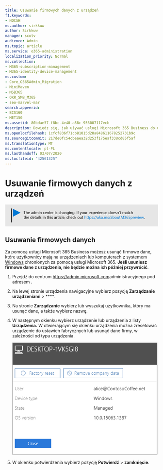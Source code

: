 ```yaml
---
title: Usuwanie firmowych danych z urządzeń
f1.keywords:
- NOCSH
ms.author: sirkkuw
author: Sirkkuw
manager: scotv
audience: Admin
ms.topic: article
ms.service: o365-administration
localization_priority: Normal
ms.collection:
- M365-subscription-management
- M365-identity-device-management
ms.custom:
- Core_O365Admin_Migration
- MiniMaven
- MSB365
- OKR_SMB_M365
- seo-marvel-mar
search.appverid:
- BCS160
- MET150
ms.assetid: 80bdae57-f8bc-4e40-a58c-956007117ecb
description: Dowiedz się, jak używać usługi Microsoft 365 Business do usuwania danych firmowych, które użytkownicy mają na swoich urządzeniach lub komputerach z systemem Windows.
ms.openlocfilehash: 1cfcf836f71cb81015d28a848611678252731b9c
ms.sourcegitcommit: 217de0fc54cbeaea32d253f175eaf338cd85f5af
ms.translationtype: MT
ms.contentlocale: pl-PL
ms.lasthandoff: 03/07/2020
ms.locfileid: "42561325"
---
```

# <a name="remove-company-data-from-devices"></a>Usuwanie firmowych danych z urządzeń

[![Etykieta informująca, że centrum administracyjne zmienia się, a więcej informacji na ten temat możesz znaleźć w witrynie aka.ms/aboutM365preview.](../media/m365admincenterchanging.png)](https://docs.microsoft.com/office365/admin/microsoft-365-admin-center-preview)

## <a name="remove-company-data"></a>Usuwanie firmowych danych

Za pomocą usługi Microsoft 365 Business możesz usunąć firmowe dane, które użytkownicy mają na [urządzeniach](app-protection-settings-for-android-and-ios.md) lub [komputerach z systemem Windows](protection-settings-for-windows-10-devices.md) chronionych za pomocą usługi Microsoft 365. **Jeśli usuniesz firmowe dane z urządzenia, nie będzie można ich później przywrócić**. 
  
1. Przejdź do centrum <a href="https://go.microsoft.com/fwlink/p/?linkid=837890" target="_blank">https://admin.microsoft.com</a>administracyjnego pod adresem .
    
2. Na lewej stronie urządzenia nawigacyjne wybierz pozycję **Zarządzanie urządzeniami** \> ****.  
  
3. Na stronie **Zarządzanie** wybierz lub wyszukaj użytkownika, który ma usunąć dane, a także wybierz nazwę. 
    
4. W następnym okienku wybierz urządzenie lub urządzenia z listy **Urządzenia.** W otwierającym się okienku urządzenia można zresetować urządzenie do ustawień fabrycznych lub usunąć dane firmy, w zależności od typu urządzenia. 
    
    ![W okienku usuń dane firmy wybierz urządzenie, z którego chcesz usunąć dane.](../media/resetorremove.png)
  
5. W okienku potwierdzenia wybierz pozycję **Potwierdź** \> **zamknięcie**.
    


